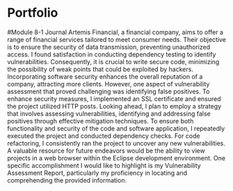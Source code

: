 # Portfolio
#Module 8-1 Journal
Artemis Financial, a financial company, aims to offer a range of financial services tailored to meet consumer needs. Their objective is to ensure the security of data transmission, preventing unauthorized access. I found satisfaction in conducting dependency testing to identify vulnerabilities. Consequently, it is crucial to write secure code, minimizing the possibility of weak points that could be exploited by hackers. Incorporating software security enhances the overall reputation of a company, attracting more clients. However, one aspect of vulnerability assessment that proved challenging was identifying false positives. To enhance security measures, I implemented an SSL certificate and ensured the project utilized HTTP posts. Looking ahead, I plan to employ a strategy that involves assessing vulnerabilities, identifying and addressing false positives through effective mitigation techniques. To ensure both functionality and security of the code and software application, I repeatedly executed the project and conducted dependency checks. For code refactoring, I consistently ran the project to uncover any new vulnerabilities. A valuable resource for future endeavors would be the ability to view projects in a web browser within the Eclipse development environment. One specific accomplishment I would like to highlight is my Vulnerability Assessment Report, particularly my proficiency in locating and comprehending the provided information. 
